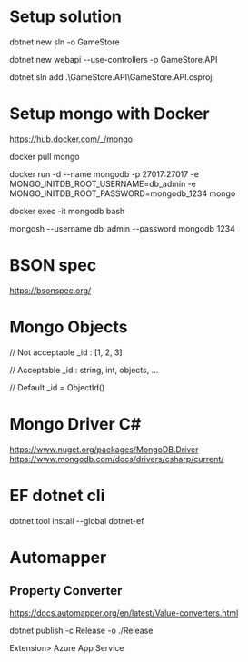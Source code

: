 # Setup solution

dotnet new sln -o GameStore

dotnet new webapi --use-controllers -o GameStore.API

dotnet sln add .\GameStore.API\GameStore.API.csproj


# Setup mongo with Docker

https://hub.docker.com/_/mongo

docker pull mongo

docker run -d --name mongodb -p 27017:27017 -e MONGO_INITDB_ROOT_USERNAME=db_admin -e MONGO_INITDB_ROOT_PASSWORD=mongodb_1234 mongo

docker exec -it mongodb bash

mongosh --username db_admin --password mongodb_1234


# BSON spec
https://bsonspec.org/

# Mongo Objects

// Not acceptable
_id : [1, 2, 3]

// Acceptable
_id : string, int, objects, ...

// Default
_id = ObjectId()

# Mongo Driver C#
https://www.nuget.org/packages/MongoDB.Driver
https://www.mongodb.com/docs/drivers/csharp/current/


# EF dotnet cli
dotnet tool install --global dotnet-ef


# Automapper
## Property Converter
https://docs.automapper.org/en/latest/Value-converters.html




dotnet publish -c Release -o ./Release

Extension> Azure App Service